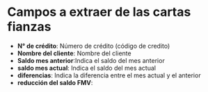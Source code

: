 # Campos a extraer de las cartas fianzas
- **N° de crédito**: Número de crédito (código de credito)
- **Nombre del cliente**: Nombre del cliente
- **Saldo mes anterior**:Indica el saldo del mes anterior
- **saldo mes actual**: Indica el saldo del mes actual
- **diferencias**: Indica la diferencia entre el mes actual y el anterior
- **reducción del saldo FMV**:

